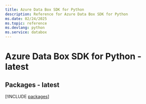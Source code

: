 ```yaml
---
title: Azure Data Box SDK for Python
description: Reference for Azure Data Box SDK for Python
ms.date: 02/24/2025
ms.topic: reference
ms.devlang: python
ms.service: databox
---
```

# Azure Data Box SDK for Python - latest
## Packages - latest
[!INCLUDE [packages](data-box-index.md)]